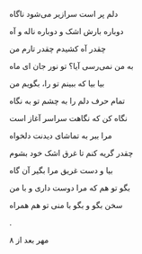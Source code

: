 <!--
.. title: بعد از
.. slug: baad-az
.. date: 2024-09-30 05:27:15 UTC
.. tags: غزل
.. category: 
.. link: 
.. description: 
.. type: text
-->


دلم پر است سرازیر می‌شود ناگاه

دوباره بارش اشک و دوباره ناله و آه


چقدر آه کشیدم چقدر تارم من

به من نمی‌رسی آیا؟ تو نور جان ای ماه


بیا بیا که ببینم تو را، بگویم من

تمام حرف دلم را به چشم تو به نگاه


نگاه کن که نگاهت سراسر آغاز است

مرا ببر به تماشای دیدنت دلخواه 


چقدر گریه کنم تا غرق اشک خود بشوم

بیا و دست غریق مرا بگیر آن گاه


بگو تو هم که مرا دوست داری و با من

سخن بگو و بگو با منی تو هم همراه 

.

۸ مهر بعد از



